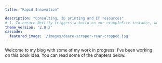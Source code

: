 ```yaml
---
title: "Rapid Innovation"

description: "Consulting, 3D printing and IT resources"
# 1. To ensure Netlify triggers a build on our exampleSite instance, we need to change a file in the exampleSite directory.
theme_version: '2.8.2'
cascade:
  featured_image: '/images/deere-scraper-rear-cropped.jpg'
---
```

Welcome to my blog with some of my work in progress. I've been working on this book idea. You can read some of the chapters below.
